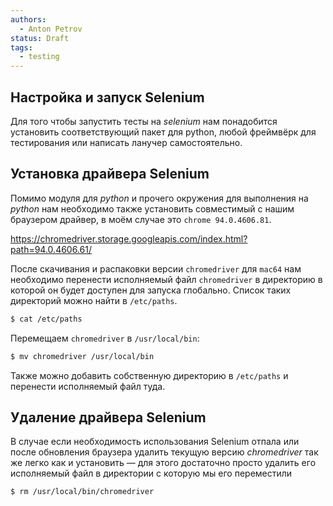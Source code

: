 ```yaml
---
authors:
  - Anton Petrov
status: Draft
tags:
  - testing
---
```

## Настройка и запуск Selenium

Для того чтобы запустить тесты на *selenium* нам понадобится установить соответствующий пакет для python, любой фреймвёрк для тестирования или написать ланучер самостоятельно.

## Установка драйвера Selenium

Помимо модуля для *python* и прочего окружения для выполнения на *python* нам необходимо также установить совместимый с нашим браузером драйвер, в моём случае это `chrome 94.0.4606.81`.

https://chromedriver.storage.googleapis.com/index.html?path=94.0.4606.61/

После скачивания и распаковки версии `chromedriver` для `mac64` нам необходимо перенести исполняемый файл `chromedriver` в директорию в которой он будет доступен для запуска глобально. Список таких директорий можно найти в `/etc/paths`.

```Zsh
$ cat /etc/paths
```

Перемещаем `chromedriver` в `/usr/local/bin`:

```Zsh
$ mv chromedriver /usr/local/bin
```

Также можно добавить собственную директорию в `/etc/paths` и перенести исполняемый файл туда.

## Удаление драйвера Selenium

В случае если необходимость использования Selenium отпала или после обновления браузера удалить текущую версию _chromedriver_ так же легко как и установить — для этого достаточно просто удалить его исполняемый файл в директории с которую мы его переместили

```Zsh
$ rm /usr/local/bin/chromedriver
```